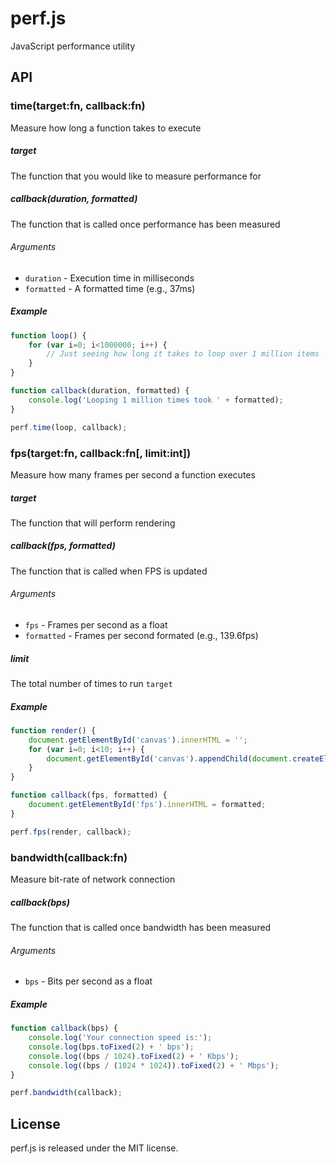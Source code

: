 perf.js
=======

JavaScript performance utility

## API

### time(target:fn, callback:fn)
Measure how long a function takes to execute

##### target
The function that you would like to measure performance for

##### callback(duration, formatted)
The function that is called once performance has been measured

###### Arguments
* `duration` - Execution time in milliseconds
* `formatted` - A formatted time (e.g., 37ms)

##### Example

```js
function loop() {
	for (var i=0; i<1000000; i++) {
		// Just seeing how long it takes to loop over 1 million items
	}
}

function callback(duration, formatted) {
	console.log('Looping 1 million times took ' + formatted);
}

perf.time(loop, callback);
```

### fps(target:fn, callback:fn[, limit:int])
Measure how many frames per second a function executes

##### target
The function that will perform rendering

##### callback(fps, formatted)
The function that is called when FPS is updated

###### Arguments
* `fps` - Frames per second as a float
* `formatted` - Frames per second formated (e.g., 139.6fps)

##### limit
The total number of times to run `target`

##### Example

```js
function render() {
    document.getElementById('canvas').innerHTML = '';
    for (var i=0; i<10; i++) {
        document.getElementById('canvas').appendChild(document.createElement('div'));
    }
}

function callback(fps, formatted) {
    document.getElementById('fps').innerHTML = formatted;
}

perf.fps(render, callback);
```

### bandwidth(callback:fn)
Measure bit-rate of network connection

##### callback(bps)
The function that is called once bandwidth has been measured

###### Arguments
* `bps` - Bits per second as a float

##### Example

```js
function callback(bps) {
	console.log('Your connection speed is:');
	console.log(bps.toFixed(2) + ' bps');
	console.log((bps / 1024).toFixed(2) + ' Kbps');
	console.log((bps / (1024 * 1024)).toFixed(2) + ' Mbps');
}

perf.bandwidth(callback);
```

## License

perf.js is released under the MIT license.